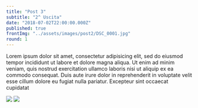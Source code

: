 ```yaml
---
title: "Post 3"
subtitle: "2^ Uscita"
date: "2018-07-02T22:00:00.000Z"
published: true
frontImg: "../assets/images/post2/DSC_0001.jpg"
round: 1
---
```


Lorem ipsum dolor sit amet, consectetur adipisicing elit, sed do eiusmod tempor incididunt ut labore et dolore magna aliqua. Ut enim ad minim veniam, quis nostrud exercitation ullamco laboris nisi ut aliquip ex ea commodo consequat. Duis aute irure dolor in reprehenderit in voluptate velit esse cillum dolore eu fugiat nulla pariatur. Excepteur sint occaecat cupidatat

![](../assets/images/post2/DSC_0001.jpg)
![](../assets/images/post2/DSC_0001.jpg)
